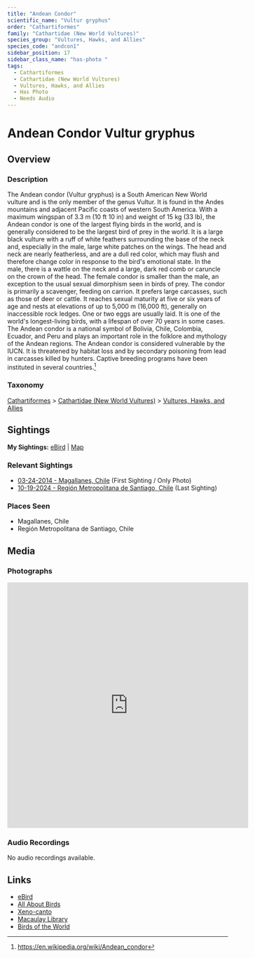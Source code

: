```yaml
---
title: "Andean Condor"
scientific_name: "Vultur gryphus"
order: "Cathartiformes"
family: "Cathartidae (New World Vultures)"
species_group: "Vultures, Hawks, and Allies"
species_code: "andcon1"
sidebar_position: 17
sidebar_class_name: "has-photo "
tags: 
  - Cathartiformes
  - Cathartidae (New World Vultures)
  - Vultures, Hawks, and Allies
  - Has Photo
  - Needs Audio
---
```


# Andean Condor <span className='sci_name'>Vultur gryphus</span>

## Overview

### Description
The Andean condor (Vultur gryphus) is a South American New World vulture and is the only member of the genus Vultur. It is found in the Andes mountains and adjacent Pacific coasts of western South America. With a maximum wingspan of 3.3 m (10 ft 10 in) and weight of 15 kg (33 lb), the Andean condor is one of the largest flying birds in the world, and is generally considered to be the largest bird of prey in the world.
It is a large black vulture with a ruff of white feathers surrounding the base of the neck and, especially in the male, large white patches on the wings. The head and neck are nearly featherless, and are a dull red color, which may flush and therefore change color in response to the bird's emotional state. In the male, there is a wattle on the neck and a large, dark red comb or caruncle on the crown of the head.  The female condor is smaller than the male, an exception to the usual sexual dimorphism seen in birds of prey.
The condor is primarily a scavenger, feeding on carrion. It prefers large carcasses, such as those of deer or cattle. It reaches sexual maturity at five or six years of age and nests at elevations of up to 5,000 m (16,000 ft), generally on inaccessible rock ledges. One or two eggs are usually laid. It is one of the world's longest-living birds, with a lifespan of over 70 years in some cases.
The Andean condor is a national symbol of Bolivia, Chile, Colombia, Ecuador, and Peru and plays an important role in the folklore and mythology of the Andean regions. The Andean condor is considered vulnerable by the IUCN. It is threatened by habitat loss and by secondary poisoning from lead in carcasses killed by hunters. Captive breeding programs have been instituted in several countries.[^1]

[^1]: https://en.wikipedia.org/wiki/Andean_condor

### Taxonomy
[Cathartiformes](/tags/cathartiformes) > [Cathartidae (New World Vultures)](/tags/cathartidae-new-world-vultures) > [Vultures, Hawks, and Allies](/tags/vultures-hawks-and-allies)


## Sightings

**My Sightings:** [eBird](https://ebird.org/lifelist?r=world&time=life&spp=andcon1) | [Map](/map?species_code=andcon1)

### Relevant Sightings

* [03-24-2014 - Magallanes, Chile](https://ebird.org/checklist/S206240064) (First Sighting / Only Photo)
* [10-19-2024 - Región Metropolitana de Santiago, Chile](https://ebird.org/checklist/S199524270) (Last Sighting)

### Places Seen

* Magallanes, Chile
* Región Metropolitana de Santiago, Chile



## Media
### Photographs
<iframe src="https://macaulaylibrary.org/asset/627875079/embed" width="550" height="560" frameborder="0" allowfullscreen></iframe>

### Audio Recordings
No audio recordings available.

## Links
* [eBird](https://ebird.org/species/andcon1) 
* [All About Birds](https://www.allaboutbirds.org/guide/andcon1) 
* [Xeno-canto](https://www.xeno-canto.org/species/vultur-gryphus) 
* [Macaulay Library](https://search.macaulaylibrary.org/catalog?taxonCode=andcon1&sort=rating_rank_desc)
* [Birds of the World](https://birdsoftheworld.org/bow/species/andcon1)
